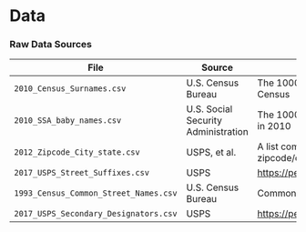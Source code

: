 # Data

### Raw Data Sources

| File | Source | Data
| --- | --- | --- |
| `2010_Census_Surnames.csv` | U.S. Census Bureau | The 1000 most common surnames as based upon the 2010 Census |
| `2010_SSA_baby_names.csv` | U.S. Social Security Administration | The 1000 most common female and male first names born in 2010 |
| `2012_Zipcode_City_state.csv` | USPS, et al. | A list compiled and hosted on [this website](http://federalgovernmentzipcodes.us/); mainly used for zipcode/city/state pairings |
| `2017_USPS_Street_Suffixes.csv` | USPS | https://pe.usps.com/text/pub28/28apc_002.htm |
| `1993_Census_Common_Street_Names.csv` | U.S. Census Bureau | Common street names |
| `2017_USPS_Secondary_Designators.csv` | USPS | https://pe.usps.com/text/pub28/28apc_003.htm#ep538629 |
